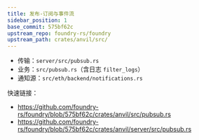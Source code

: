```yaml
---
title: 发布-订阅与事件流
sidebar_position: 1
base_commit: 575bf62c
upstream_repo: foundry-rs/foundry
upstream_path: crates/anvil/src/
---
```


- 传输：`server/src/pubsub.rs`
- 业务：`src/pubsub.rs`（含日志 `filter_logs`）
- 通知源：`src/eth/backend/notifications.rs`

快速链接：
- https://github.com/foundry-rs/foundry/blob/575bf62c/crates/anvil/src/pubsub.rs
- https://github.com/foundry-rs/foundry/blob/575bf62c/crates/anvil/server/src/pubsub.rs
